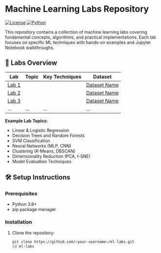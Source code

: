 # Machine Learning Labs Repository

[![License](https://img.shields.io/badge/License-MIT-blue.svg)](LICENSE)
[![Python](https://img.shields.io/badge/Python-3.8%2B-blue)](https://python.org)

This repository contains a collection of machine learning labs covering fundamental concepts, algorithms, and practical implementations. Each lab focuses on specific ML techniques with hands-on examples and Jupyter Notebook walkthroughs.

## 🧪 Labs Overview

| Lab | Topic | Key Techniques | Dataset |
|-----|-------|----------------|---------|
| [Lab 1](lab1/) | <Topic> | <Techniques> | [Dataset Name]() |
| [Lab 2](lab2/) | <Topic> | <Techniques> | [Dataset Name]() |
| [Lab 3](lab3/) | <Topic> | <Techniques> | [Dataset Name]() |
| ... | ... | ... | ... |

**Example Lab Topics:**
- Linear & Logistic Regression
- Decision Trees and Random Forests
- SVM Classification
- Neural Networks (MLP, CNN)
- Clustering (K-Means, DBSCAN)
- Dimensionality Reduction (PCA, t-SNE)
- Model Evaluation Techniques

## 🛠️ Setup Instructions

### Prerequisites
- Python 3.8+
- pip package manager

### Installation
1. Clone the repository:
   ```bash
   git clone https://github.com/<your-username>/ml-labs.git
   cd ml-labs
